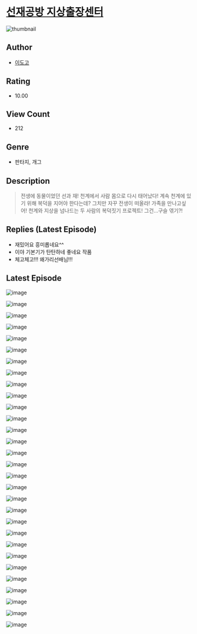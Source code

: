 # [선재공방 지상출장센터](https://comic.naver.com/bestChallenge/list?titleId=810225)
![thumbnail](https://image-comic.pstatic.net/user_contents_data/challenge_comic/2023/05/23/257283/upload_7018075386214114401_480x623.jpeg)

## Author
- [이도고](https://comic.naver.com/artistTitle?id=257283)

## Rating
- 10.00

## View Count
- 212

## Genre
- 판타지, 개그

## Description
> 전생에 동물이었던 선과 재! 천계에서 사람 몸으로 다시 태어났다! 계속 천계에 있기 위해 복덕을 지어야 한다는데? 그치만 자꾸 전생이 떠올라! 가족을 만나고싶어! 천계와 지상을 넘나드는 두 사람의 복덕짓기 프로젝트! 그건...구슬 엮기?!

## Replies (Latest Episode)
- 재밌어요 흥미롭네요^^
- 이야 기본기가 탄탄하네 좋네요 작품
- 체고체고!!! 왜가리선배님!!!

## Latest Episode
![image](https://image-comic.pstatic.net/user_contents_data/challenge_comic/2023/05/23/257283/upload_3846412942668543845.jpeg)

![image](https://image-comic.pstatic.net/user_contents_data/challenge_comic/2023/05/23/257283/upload_7365128542691210295.jpeg)

![image](https://image-comic.pstatic.net/user_contents_data/challenge_comic/2023/05/23/257283/upload_7003491252724641848.jpeg)

![image](https://image-comic.pstatic.net/user_contents_data/challenge_comic/2023/05/23/257283/upload_3472337131093047347.jpeg)

![image](https://image-comic.pstatic.net/user_contents_data/challenge_comic/2023/05/23/257283/upload_7234578033949434726.jpeg)

![image](https://image-comic.pstatic.net/user_contents_data/challenge_comic/2023/05/23/257283/upload_3774357569987162160.jpeg)

![image](https://image-comic.pstatic.net/user_contents_data/challenge_comic/2023/05/23/257283/upload_3689066266832025392.jpeg)

![image](https://image-comic.pstatic.net/user_contents_data/challenge_comic/2023/05/23/257283/upload_4120852359291156837.jpeg)

![image](https://image-comic.pstatic.net/user_contents_data/challenge_comic/2023/05/23/257283/upload_3847540169736729190.jpeg)

![image](https://image-comic.pstatic.net/user_contents_data/challenge_comic/2023/05/23/257283/upload_4121746051771610164.jpeg)

![image](https://image-comic.pstatic.net/user_contents_data/challenge_comic/2023/05/23/257283/upload_7221020871697642292.jpeg)

![image](https://image-comic.pstatic.net/user_contents_data/challenge_comic/2023/05/23/257283/upload_3630522744491566177.jpeg)

![image](https://image-comic.pstatic.net/user_contents_data/challenge_comic/2023/05/23/257283/upload_7077234436708853304.jpeg)

![image](https://image-comic.pstatic.net/user_contents_data/challenge_comic/2023/05/23/257283/upload_7090465929690362209.jpeg)

![image](https://image-comic.pstatic.net/user_contents_data/challenge_comic/2023/05/23/257283/upload_3474352707604722276.jpeg)

![image](https://image-comic.pstatic.net/user_contents_data/challenge_comic/2023/05/23/257283/upload_7377238362030290534.jpeg)

![image](https://image-comic.pstatic.net/user_contents_data/challenge_comic/2023/05/23/257283/upload_7005690276064093234.jpeg)

![image](https://image-comic.pstatic.net/user_contents_data/challenge_comic/2023/05/23/257283/upload_3690478030450735158.jpeg)

![image](https://image-comic.pstatic.net/user_contents_data/challenge_comic/2023/05/23/257283/upload_3761973748290314593.jpeg)

![image](https://image-comic.pstatic.net/user_contents_data/challenge_comic/2023/05/23/257283/upload_3846696625261328482.jpeg)

![image](https://image-comic.pstatic.net/user_contents_data/challenge_comic/2023/05/23/257283/upload_3559591075257803107.jpeg)

![image](https://image-comic.pstatic.net/user_contents_data/challenge_comic/2023/05/23/257283/upload_3559595447631952227.jpeg)

![image](https://image-comic.pstatic.net/user_contents_data/challenge_comic/2023/05/23/257283/upload_7219326695208268337.jpeg)

![image](https://image-comic.pstatic.net/user_contents_data/challenge_comic/2023/05/23/257283/upload_7161961695553007671.jpeg)

![image](https://image-comic.pstatic.net/user_contents_data/challenge_comic/2023/05/23/257283/upload_7364340206577987893.jpeg)

![image](https://image-comic.pstatic.net/user_contents_data/challenge_comic/2023/05/23/257283/upload_3690198952800903733.jpeg)

![image](https://image-comic.pstatic.net/user_contents_data/challenge_comic/2023/05/23/257283/upload_7233687236304397368.jpeg)

![image](https://image-comic.pstatic.net/user_contents_data/challenge_comic/2023/05/23/257283/upload_4049077133616755301.jpeg)

![image](https://image-comic.pstatic.net/user_contents_data/challenge_comic/2023/05/23/257283/upload_3544721249922277734.jpeg)

![image](https://image-comic.pstatic.net/user_contents_data/challenge_comic/2023/05/23/257283/upload_4123386733559832880.jpeg)
